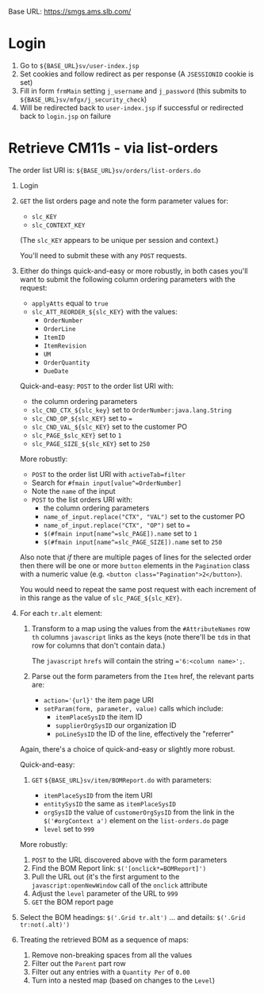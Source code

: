 Base URL: https://smgs.ams.slb.com/

Login
=====

1. Go to `${BASE_URL}sv/user-index.jsp`
2. Set cookies and follow redirect as per response
   (A `JSESSIONID` cookie is set)
3. Fill in form `frmMain` setting `j_username` and `j_password`
   (this submits to `${BASE_URL}sv/mfgx/j_security_check`)
4. Will be redirected back to `user-index.jsp` if successful or
   redirected back to `login.jsp` on failure

Retrieve CM11s - via list-orders
================================

The order list URI is: `${BASE_URL}sv/orders/list-orders.do`

1. Login

2. `GET` the list orders page and note the form parameter values for:

   * `slc_KEY`
   * `slc_CONTEXT_KEY`

   (The `slc_KEY` appears to be unique per session and context.)

   You'll need to submit these with any `POST` requests.

3. Either do things quick-and-easy or more robustly, in both cases
   you'll want to submit the following column ordering parameters with
   the request:

   * `applyAtts` equal to `true`
   * `slc_ATT_REORDER_${slc_KEY}` with the values:
     * `OrderNumber`
     * `OrderLine`
     * `ItemID`
     * `ItemRevision`
     * `UM`
     * `OrderQuantity`
     * `DueDate`

   Quick-and-easy:
   `POST` to the order list URI with:
   * the column ordering parameters
   * `slc_CND_CTX_${slc_key}` set to `OrderNumber:java.lang.String`
   * `slc_CND_OP_${slc_KEY}` set to `=`
   * `slc_CND_VAL_${slc_KEY}` set to the customer PO
   * `slc_PAGE_$slc_KEY}` set to `1`
   * `slc_PAGE_SIZE_${slc_KEY}` set to `250`

   More robustly:
   * `POST` to the order list URI with `activeTab=filter`
   * Search for `#fmain input[value^=OrderNumber]`
   * Note the `name` of the input
   * `POST` to the list orders URI with:
     * the column ordering parameters
     * `name_of_input.replace("CTX", "VAL")` set to the customer PO
     * `name_of_input.replace("CTX", "OP")` set to `=`
     * `$(#fmain input[name^=slc_PAGE]).name` set to `1`
     * `$(#fmain input[name^=slc_PAGE_SIZE]).name` set to `250`

   Also note that _if_ there are multiple pages of lines for the
   selected order then there will be one or more `button` elements in
   the `Pagination` class with a numeric value (e.g. `<button
   class="Pagination">2</button>`).

   You would need to repeat the same post request with each increment of
   in this range as the value of `slc_PAGE_${slc_KEY}`.

4. For each `tr.alt` element:

   1. Transform to a map using the values from the `#AttributeNames` row
      `th` columns `javascript` links as the keys (note there'll be
      `td`s in that row for columns that don't contain data.)

      The `javascript` `hrefs` will contain the string `='6:<column
      name>';`.

   2. Parse out the form parameters from the `Item` href, the relevant
      parts are:

      * `action='{url}'` the item page URI
      * `setParam(form, parameter, value)` calls which include:
        * `itemPlaceSysID` the item ID
        * `supplierOrgSysID` our organization ID
        * `poLineSysID` the ID of the line, effectively the "referrer"

   Again, there's a choice of quick-and-easy or slightly more robust.

   Quick-and-easy:
   1. `GET` `${BASE_URL}sv/item/BOMReport.do` with parameters:

      * `itemPlaceSysID` from the item URI
      * `entitySysID` the same as `itemPlaceSysID`
      * `orgSysID` the value of `customerOrgSysID` from the link in the
        `$('#orgContext a')` element on the `list-orders.do` page
      * `level` set to `999`

   More robustly:
   1. `POST` to the URL discovered above with the form parameters
   2. Find the BOM Report link:
      `$('[onclick*=BOMReport]')`
   3. Pull the URL out (it's the first argument to the
     `javascript:openNewWindow` call of the `onclick` attribute
   4. Adjust the `level` parameter of the URL to `999`
   5. `GET` the BOM report page

5. Select the BOM headings:
   `$('.Grid tr.alt')`
   ... and details:
   `$('.Grid tr:not(.alt)')`

6. Treating the retrieved BOM as a sequence of maps:

   1. Remove non-breaking spaces from all the values
   2. Filter out the `Parent` part row
   3. Filter out any entries with a `Quantity Per` of `0.00`
   4. Turn into a nested map (based on changes to the `Level`)
